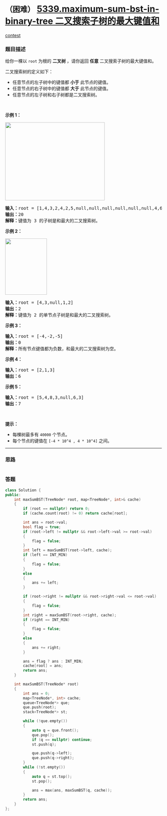 # `（困难）` [5339.maximum-sum-bst-in-binary-tree 二叉搜索子树的最大键值和](https://leetcode-cn.com/problems/maximum-sum-bst-in-binary-tree/)

[contest](https://leetcode-cn.com/contest/biweekly-contest-21/problems/maximum-sum-bst-in-binary-tree/)

### 题目描述
<p>给你一棵以&nbsp;<code>root</code>&nbsp;为根的&nbsp;<strong>二叉树</strong>&nbsp;，请你返回 <strong>任意</strong>&nbsp;二叉搜索子树的最大键值和。</p>

<p>二叉搜索树的定义如下：</p>

<ul>
	<li>任意节点的左子树中的键值都&nbsp;<strong>小于</strong>&nbsp;此节点的键值。</li>
	<li>任意节点的右子树中的键值都 <strong>大于</strong>&nbsp;此节点的键值。</li>
	<li>任意节点的左子树和右子树都是二叉搜索树。</li>
</ul>

<p>&nbsp;</p>

<p><strong>示例 1：</strong></p>

<p><img alt="" src="https://assets.leetcode-cn.com/aliyun-lc-upload/uploads/2020/03/07/sample_1_1709.png" style="height: 250px; width: 320px;"></p>

<pre><strong>输入：</strong>root = [1,4,3,2,4,2,5,null,null,null,null,null,null,4,6]
<strong>输出：</strong>20
<strong>解释：</strong>键值为 3 的子树是和最大的二叉搜索树。
</pre>

<p><strong>示例 2：</strong></p>

<p><img alt="" src="https://assets.leetcode-cn.com/aliyun-lc-upload/uploads/2020/03/07/sample_2_1709.png" style="height: 180px; width: 134px;"></p>

<pre><strong>输入：</strong>root = [4,3,null,1,2]
<strong>输出：</strong>2
<strong>解释：</strong>键值为 2 的单节点子树是和最大的二叉搜索树。
</pre>

<p><strong>示例 3：</strong></p>

<pre><strong>输入：</strong>root = [-4,-2,-5]
<strong>输出：</strong>0
<strong>解释：</strong>所有节点键值都为负数，和最大的二叉搜索树为空。
</pre>

<p><strong>示例 4：</strong></p>

<pre><strong>输入：</strong>root = [2,1,3]
<strong>输出：</strong>6
</pre>

<p><strong>示例 5：</strong></p>

<pre><strong>输入：</strong>root = [5,4,8,3,null,6,3]
<strong>输出：</strong>7
</pre>

<p>&nbsp;</p>

<p><strong>提示：</strong></p>

<ul>
	<li>每棵树最多有&nbsp;<code>40000</code>&nbsp;个节点。</li>
	<li>每个节点的键值在&nbsp;<code>[-4 * 10^4&nbsp;, 4 * 10^4]</code> 之间。</li>
</ul>

            

---
### 思路
```
```



### 答题
``` C++
class Solution {
public:
    int maxSumBST(TreeNode* root, map<TreeNode*, int>& cache)
    {
        if (root == nullptr) return 0;
        if (cache.count(root) != 0) return cache[root];

        int ans = root->val;
        bool flag = true;
        if (root->left != nullptr && root->left->val >= root->val)
        {
            flag = false;
        }
        int left = maxSumBST(root->left, cache);
        if (left == INT_MIN)
        {
            flag = false;
        }
        else
        {
            ans += left;
        }

        if (root->right != nullptr && root->right->val <= root->val)
        {
            flag = false;
        }
        int right = maxSumBST(root->right, cache);
        if (right == INT_MIN)
        {
            flag = false;
        }
        else
        {
            ans += right;
        }

        ans = flag ? ans : INT_MIN;
        cache[root] = ans;
        return ans;
    }

    int maxSumBST(TreeNode* root) 
    {
        int ans = 0;
        map<TreeNode*, int> cache;
        queue<TreeNode*> que;
        que.push(root);
        stack<TreeNode*> st;

        while (!que.empty())
        {
            auto q = que.front();
            que.pop();
            if (q == nullptr) continue;
            st.push(q);

            que.push(q->left);
            que.push(q->right);
        }
        while (!st.empty())
        {
            auto q = st.top();
            st.pop();

            ans = max(ans, maxSumBST(q, cache));
        }
        return ans;
    }
};
```




